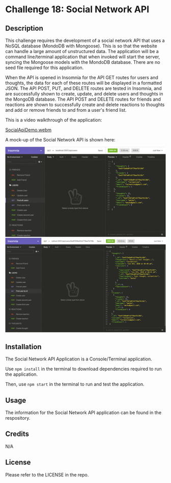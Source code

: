 # Challenge 18: Social Network API

## Description
This challenge requires the development of a social network API that uses a NoSQL database (MondoDB with Mongoose). This is so that the website can handle a large amount of unstructured data. The application will be a command line/terminal application that when invoked will start the server, syncing the Mongoose models with the MondoDB database. There are no seed file required for this application.

When the API is opened in Insomnia for the API GET routes for users and thoughts, the data for each of these routes will be displayed in a formatted JSON. The API POST, PUT, and DELETE routes are tested in Insomnia, and are successfully shown to create, update, and delete users and thoughts in the MongoDB database. The API POST and DELETE routes for friends and reactions are shown to successfully create and delete reactions to thoughts and add or remove friends to and from a user's friend list.

This is a video walkthrough of the application:

[SocialApiDemo.webm](https://github.com/sctwomey/automatic-fiesta/assets/9093766/a282929b-f712-45a0-87f8-2df0ad63a208)


A mock-up of the Social Network API is shown here:

<img src="images/18-nosql-homework-demo-01.gif" alt="NoSQL Database File Image 01" title="NoSQL Database File Screenshot 01">

<img src="images/18-nosql-homework-demo-02.gif" alt="NoSQL Database File Image 01" title="NoSQL Database File Screenshot 02">

## Installation

The Social Network API Application is a Console/Terminal application.

Use <code>npm install</code> in the terminal to download dependencies required to run the application.

Then, use <code>npm start</code> in the terminal to run and test the application.

## Usage

The information for the Social Network API application can be found in the respository.

## Credits

N/A

## License

Please refer to the LICENSE in the repo.
